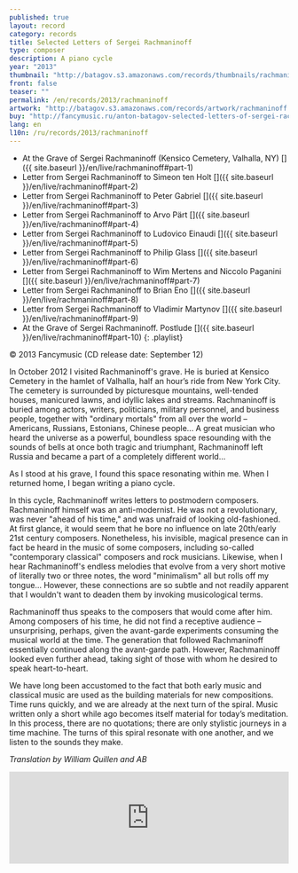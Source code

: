 ```yaml
---
published: true
layout: record
category: records
title: Selected Letters of Sergei Rachmaninoff
type: composer
description: A piano cycle
year: "2013"
thumbnail: "http://batagov.s3.amazonaws.com/records/thumbnails/rachmaninoff%20cover.jpg"
front: false
teaser: ""
permalink: /en/records/2013/rachmaninoff
artwork: "http://batagov.s3.amazonaws.com/records/artwork/rachmaninoff.png"
buy: "http://fancymusic.ru/anton-batagov-selected-letters-of-sergei-rachmaninoff/"
lang: en
l10n: /ru/records/2013/rachmaninoff
---
```


- At the Grave of Sergei Rachmaninoff (Kensico Cemetery, Valhalla, NY) [<i class="fa fa-youtube-play"></i>]({{ site.baseurl }}/en/live/rachmaninoff#part-1)
- Letter from Sergei Rachmaninoff to Simeon ten Holt [<i class="fa fa-youtube-play"></i>]({{ site.baseurl }}/en/live/rachmaninoff#part-2)
- Letter from Sergei Rachmaninoff to Peter Gabriel [<i class="fa fa-youtube-play"></i>]({{ site.baseurl }}/en/live/rachmaninoff#part-3)
- Letter from Sergei Rachmaninoff to Arvo Pärt [<i class="fa fa-youtube-play"></i>]({{ site.baseurl }}/en/live/rachmaninoff#part-4)
- Letter from Sergei Rachmaninoff to Ludovico Einaudi [<i class="fa fa-youtube-play"></i>]({{ site.baseurl }}/en/live/rachmaninoff#part-5)
- Letter from Sergei Rachmaninoff to Philip Glass [<i class="fa fa-youtube-play"></i>]({{ site.baseurl }}/en/live/rachmaninoff#part-6)
- Letter from Sergei Rachmaninoff to Wim Mertens and Niccolo Paganini [<i class="fa fa-youtube-play"></i>]({{ site.baseurl }}/en/live/rachmaninoff#part-7)
- Letter from Sergei Rachmaninoff to Brian Eno [<i class="fa fa-youtube-play"></i>]({{ site.baseurl }}/en/live/rachmaninoff#part-8)
- Letter from Sergei Rachmaninoff to Vladimir Martynov [<i class="fa fa-youtube-play"></i>]({{ site.baseurl }}/en/live/rachmaninoff#part-9)
- At the Grave of Sergei Rachmaninoff. Postlude [<i class="fa fa-youtube-play"></i>]({{ site.baseurl }}/en/live/rachmaninoff#part-10)
{: .playlist}

© 2013 Fancymusic (CD release date: September 12)

In October 2012 I visited Rachmaninoff's grave. He is buried at Kensico Cemetery in the hamlet of Valhalla, half an hour’s ride from New York City. The cemetery is surrounded by picturesque mountains, well-tended houses, manicured lawns, and idyllic lakes and streams. Rachmaninoff is buried among actors, writers, politicians, military personnel, and business people, together with "ordinary mortals" from all over the world – Americans, Russians, Estonians, Chinese people... A great musician who heard the universe as a powerful, boundless space resounding with the sounds of bells at once both tragic and triumphant, Rachmaninoff left Russia and became a part of a completely different world…

As I stood at his grave, I found this space resonating within me. When I returned home, I began writing a piano cycle.

In this cycle, Rachmaninoff writes letters to postmodern composers. Rachmaninoff himself was an anti-modernist. He was not a revolutionary, was never "ahead of his time," and was unafraid of looking old-fashioned. At first glance, it would seem that he bore no influence on late 20th/early 21st century composers. Nonetheless, his invisible, magical presence can in fact be heard in the music of some composers, including so-called "contemporary classical" composers and rock musicians. Likewise, when I hear Rachmaninoff's endless melodies that evolve from a very short motive of literally two or three notes, the word "minimalism" all but rolls off my tongue… However, these connections are so subtle and not readily apparent that I wouldn't want to deaden them by invoking musicological terms.

Rachmaninoff thus speaks to the composers that would come after him. Among composers of his time, he did not find a receptive audience – unsurprising, perhaps, given the avant-garde experiments consuming the musical world at the time. The generation that followed Rachmaninoff essentially continued along the avant-garde path. However, Rachmaninoff looked even further ahead, taking sight of those with whom he desired to speak heart-to-heart.

We have long been accustomed to the fact that both early music and classical music are used as the building materials for new compositions. Time runs quickly, and we are already at the next turn of the spiral. Music written only a short while ago becomes itself material for today’s meditation. In this process, there are no quotations; there are only stylistic journeys in a time machine. The turns of this spiral resonate with one another, and we listen to the sounds they make.

_Translation by William Quillen and AB_

<iframe width="100%" height="166" scrolling="no" frameborder="no" src="https://w.soundcloud.com/player/?url=http%3A%2F%2Fapi.soundcloud.com%2Ftracks%2F91266614"></iframe>